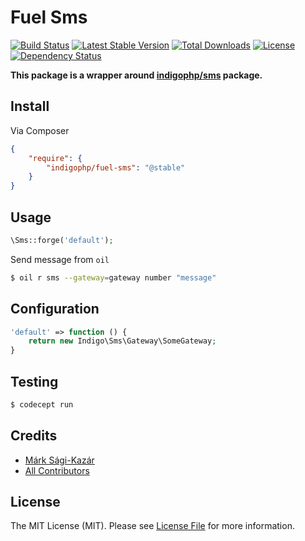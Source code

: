 # Fuel Sms

[![Build Status](https://travis-ci.org/indigophp/fuel-sms.svg?branch=develop)](https://travis-ci.org/indigophp/fuel-sms)
[![Latest Stable Version](https://poser.pugx.org/indigophp/fuel-sms/v/stable.png)](https://packagist.org/packages/indigophp/fuel-sms)
[![Total Downloads](https://poser.pugx.org/indigophp/fuel-sms/downloads.png)](https://packagist.org/packages/indigophp/fuel-sms)
[![License](https://poser.pugx.org/indigophp/fuel-sms/license.png)](https://packagist.org/packages/indigophp/fuel-sms)
[![Dependency Status](http://www.versioneye.com/user/projects/53c8e3c3b47c3164d100003a/badge.svg?style=flat)](http://www.versioneye.com/user/projects/53c8e3c3b47c3164d100003a)

**This package is a wrapper around [indigophp/sms](https://github.com/indigophp/sms) package.**


## Install

Via Composer

``` json
{
    "require": {
        "indigophp/fuel-sms": "@stable"
    }
}
```


## Usage

``` php
\Sms::forge('default');
```

Send message from `oil`

``` bash
$ oil r sms --gateway=gateway number "message"
```


## Configuration

``` php
'default' => function () {
    return new Indigo\Sms\Gateway\SomeGateway;
}
```


## Testing

``` bash
$ codecept run
```


## Credits

- [Márk Sági-Kazár](https://github.com/sagikazarmark)
- [All Contributors](https://github.com/indigophp/fuel-sms/contributors)


## License

The MIT License (MIT). Please see [License File](https://github.com/indigophp/fuel-sms/blob/develop/LICENSE) for more information.
